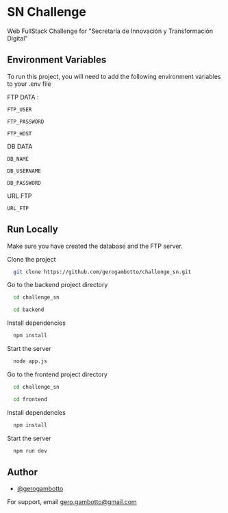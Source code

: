 # SN Challenge

Web FullStack Challenge for "Secretaría de Innovación y Transformación Digital"

## Environment Variables

To run this project, you will need to add the following environment variables to your .env file

FTP DATA :

`FTP_USER`

`FTP_PASSWORD`

`FTP_HOST`

DB DATA

`DB_NAME`

`DB_USERNAME`

`DB_PASSWORD`

URL FTP

`URL_FTP`

## Run Locally

Make sure you have created the database and the FTP server.

Clone the project

```bash
  git clone https://github.com/gerogambotto/challenge_sn.git
```

Go to the backend project directory

```bash
  cd challenge_sn
```

```bash
  cd backend
```

Install dependencies

```bash
  npm install
```

Start the server

```bash
  node app.js
```

Go to the frontend project directory

```bash
  cd challenge_sn
```

```bash
  cd frontend
```

Install dependencies

```bash
  npm install
```

Start the server

```bash
  npm run dev
```

## Author

- [@gerogambotto](https://github.com/gerogambotto)

For support, email gero.gambotto@gmail.com

